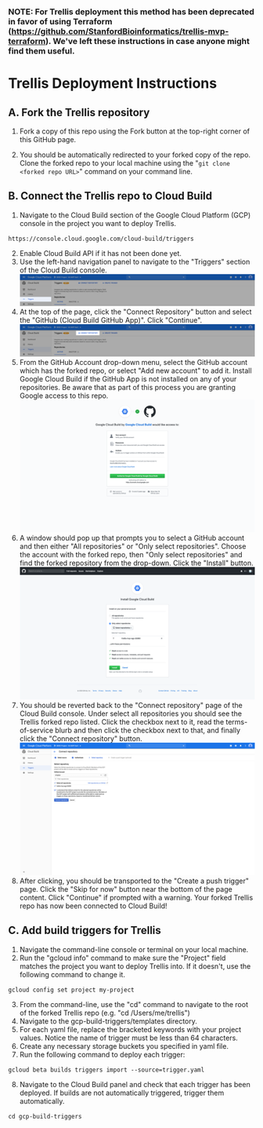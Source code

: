 ### NOTE: For Trellis deployment this method has been deprecated in favor of using Terraform (https://github.com/StanfordBioinformatics/trellis-mvp-terraform). We've left these instructions in case anyone might find them useful.

# Trellis Deployment Instructions

## A. Fork the Trellis repository
1. Fork a copy of this repo using the Fork button at the top-right corner of this GitHub page.

2. You should be automatically redirected to your forked copy of the repo. Clone the forked repo to your local machine using the "`git clone <forked repo URL>`" command on your command line.

## B. Connect the Trellis repo to Cloud Build
1. Navigate to the Cloud Build section of the Google Cloud Platform (GCP) console in the project you want to deploy Trellis.

```
https://console.cloud.google.com/cloud-build/triggers
```
2. Enable Cloud Build API if it has not been done yet.
3. Use the left-hand navigation panel to navigate to the "Triggers" section of the Cloud Build console.
![Triggers section of the Cloud Build console](images/triggers.png)
4. At the top of the page, click the "Connect Repository" button and select the "GitHub (Cloud Build GitHub App)". Click "Continue".
![Connect Repository button](images/connect.png)
5. From the GitHub Account drop-down menu, select the GitHub account which has the forked repo, or select "Add new account" to add it. Install Google Cloud Build if the GitHub App is not installed on any of your repositories. Be aware that as part of this process you are granting Google access to this repo.
![Authorization](images/authorize.png)
6. A window should pop up that prompts you to select a GitHub account and then either "All repositories" or "Only select repositories". Choose the account with the forked repo, then "Only select repositories" and find the forked repository from the drop-down. Click the "Install" button.
![Only select repositories](images/install.png)
7. You should be reverted back to the "Connect repository" page of the Cloud Build console. Under select all repositories you should see the Trellis forked repo listed. Click the checkbox next to it, read the terms-of-service blurb and then click the checkbox next to that, and finally click the "Connect repository" button.
![Connect Repository](images/select_repo.png)
8. After clicking, you should be transported to the "Create a push trigger" page. Click the "Skip for now" button near the bottom of the page content. Click "Continue" if prompted with a warning. Your forked Trellis repo has now been connected to Cloud Build!

## C. Add build triggers for Trellis
1. Navigate the command-line console or terminal on your local machine.
2. Run the "gcloud info" command to make sure the "Project" field matches the project you want to deploy Trellis into. If it doesn't, use the following command to change it.

```
gcloud config set project my-project
```

3. From the command-line, use the "cd" command to navigate to the root of the forked Trellis repo (e.g. "cd /Users/me/trellis")
4. Navigate to the gcp-build-triggers/templates directory.
5. For each yaml file, replace the bracketed keywords with your project values. Notice the name of trigger must be less than 64 characters.
6. Create any necessary storage buckets you specified in yaml file.
7. Run the following command to deploy each trigger:

```
gcloud beta builds triggers import --source=trigger.yaml
```
8. Navigate to the Cloud Build panel and check that each trigger has been deployed. If builds are not automatically triggered, trigger them automatically.

```
cd gcp-build-triggers
```
